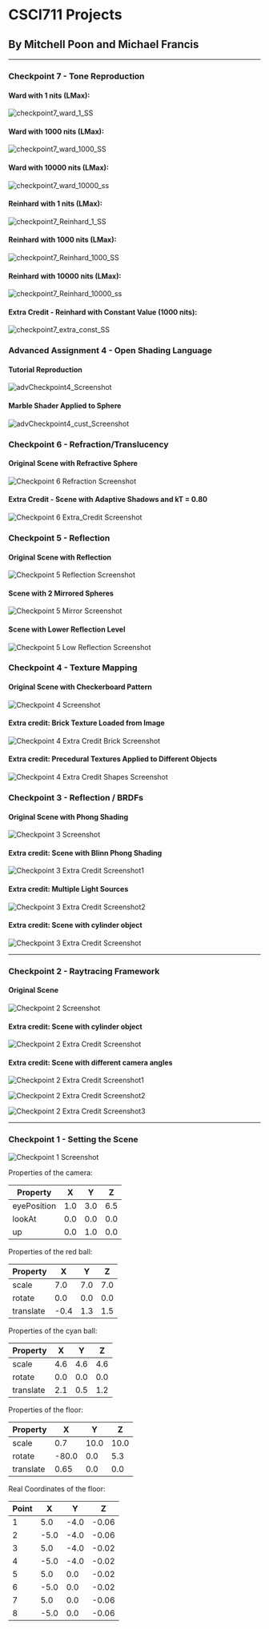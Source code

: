 # CSCI711 Projects
## By Mitchell Poon and Michael Francis
---

### Checkpoint 7 - Tone Reproduction 

#### Ward with 1 nits (LMax):
[checkpoint7_ward_1]: images/checkpoint7_ward_one.png
![checkpoint7_ward_1_SS][checkpoint7_ward_1]

#### Ward with 1000 nits (LMax):
[checkpoint7_ward_1000]: images/checkpoint7_ward_thousand.png
![checkpoint7_ward_1000_SS][checkpoint7_ward_1000]

#### Ward with 10000 nits (LMax):
[checkpoint7_ward_10000]: images/checkpoint7_ward_tenThousand.png
![checkpoint7_ward_10000_ss][checkpoint7_ward_10000]

#### Reinhard with 1 nits (LMax):
[checkpoint7_Reinhard_1]: images/checkpoint7_reinhard_one.png
![checkpoint7_Reinhard_1_SS][checkpoint7_Reinhard_1]

#### Reinhard with 1000 nits (LMax):
[checkpoint7_Reinhard_1000]: images/checkpoint7_reinhard_thousand.png
![checkpoint7_Reinhard_1000_SS][checkpoint7_Reinhard_1000]

#### Reinhard with 10000 nits (LMax):
[checkpoint7_Reinhard_10000]: images/checkpoint7_reinhard_tenThousand.png
![checkpoint7_Reinhard_10000_ss][checkpoint7_Reinhard_10000]

#### Extra Credit - Reinhard with Constant Value (1000 nits):
[checkpoint7_extra_const]: images/checkpoint7_extra_const.png
![checkpoint7_extra_const_SS][checkpoint7_extra_const]



### Advanced Assignment 4 - Open Shading Language

#### Tutorial Reproduction
[advCheckpoint4_tut]: images/advChkpntTut.png
![advCheckpoint4_Screenshot][advCheckpoint4_tut]

#### Marble Shader Applied to Sphere
[advCheckpoint4_cust]: images/advChkpntCust.png
![advCheckpoint4_cust_Screenshot][advCheckpoint4_cust]

### Checkpoint 6 - Refraction/Translucency 

#### Original Scene with Refractive Sphere
[checkpoint6_Refraction]: images/checkpoint6_refractive_scene.png
![Checkpoint 6 Refraction Screenshot][checkpoint6_Refraction]

#### Extra Credit - Scene with Adaptive Shadows and kT = 0.80
[checkpoint6_Extra_Credt]: images/checkpoint6_extra_credit.png
![Checkpoint 6 Extra_Credit Screenshot][checkpoint6_Extra_Credt]

### Checkpoint 5 - Reflection 

#### Original Scene with Reflection
[checkpoint5_Reflection]: images/checkpoint5_reflection.png
![Checkpoint 5 Reflection Screenshot][checkpoint5_Reflection]

#### Scene with 2 Mirrored Spheres
[checkpoint5_Mirror_Sphere]: images/checkpoint5_mirror.png
![Checkpoint 5 Mirror Screenshot][checkpoint5_Mirror_Sphere]

#### Scene with Lower Reflection Level
[checkpoint5_Low_Reflection]: images/checkpoint5_reflect_diff.png
![Checkpoint 5 Low Reflection Screenshot][checkpoint5_Low_Reflection]

### Checkpoint 4 - Texture Mapping

#### Original Scene with Checkerboard Pattern 
[checkpoint4_Checkerboard]: images/checkpoint4_checkerboard.png
![Checkpoint 4 Screenshot][checkpoint4_Checkerboard]

#### Extra credit: Brick Texture Loaded from Image
[checkpoint4_Brick_Texture]: images/checkpoint4_brick_texture.png
![Checkpoint 4 Extra Credit Brick Screenshot][checkpoint4_Brick_Texture]

#### Extra credit: Precedural Textures Applied to Different Objects
[checkpoint4_Shape_Texture]: images/checkpoint4_shape_texture.png
![Checkpoint 4 Extra Credit Shapes Screenshot][checkpoint4_Shape_Texture]

### Checkpoint 3 - Reflection / BRDFs

#### Original Scene with Phong Shading
[checkpoint3_Phong]: images/checkpoint3_Phong.PNG
![Checkpoint 3 Screenshot][checkpoint3_Phong]

#### Extra credit: Scene with Blinn Phong Shading
[checkpoint3_extraBlinnPhong]: images/checkpoint3_extraBlinnPhong.PNG
![Checkpoint 3 Extra Credit Screenshot1][checkpoint3_extraBlinnPhong]

#### Extra credit: Multiple Light Sources
[checkpoint3_extraMultipleLight]: images/checkpoint3_extraMultipleLight.PNG
![Checkpoint 3 Extra Credit Screenshot2][checkpoint3_extraMultipleLight]

#### Extra credit: Scene with cylinder object
[checkpoint3_cylinder]: images/checkpoint3_cylinder.PNG
![Checkpoint 3 Extra Credit Screenshot][checkpoint3_cylinder]

---


### Checkpoint 2 - Raytracing Framework

#### Original Scene
[checkpoint2]: images/checkpoint2.png
![Checkpoint 2 Screenshot][checkpoint2]

#### Extra credit: Scene with cylinder object
[checkpoint2_extra]: images/checkpoint2_extra.png
![Checkpoint 2 Extra Credit Screenshot][checkpoint2_extra]

#### Extra credit: Scene with different camera angles
[checkpoint2_extra_angle1]: images/checkpoint2_extra_cam_angle1.png
![Checkpoint 2 Extra Credit Screenshot1][checkpoint2_extra_angle1]

[checkpoint2_extra_angle2]: images/checkpoint2_extra_cam_angle2.png
![Checkpoint 2 Extra Credit Screenshot2][checkpoint2_extra_angle2]

[checkpoint2_extra_angle3]: images/checkpoint2_extra_cam_angle3.png
![Checkpoint 2 Extra Credit Screenshot3][checkpoint2_extra_angle3]

---

### Checkpoint 1 - Setting the Scene

[checkpoint1]: images/checkpoint1.png
![Checkpoint 1 Screenshot][checkpoint1]

Properties of the camera:

| Property    |  X  |  Y  |  Z  |
| ----------- | --- | --- | --- |
| eyePosition | 1.0 | 3.0 | 6.5 |
| lookAt      | 0.0 | 0.0 | 0.0 |
| up          | 0.0 | 1.0 | 0.0 |

Properties of the red ball:

| Property  |  X   |  Y  |  Z  |
| --------- | ---- | --- | --- |
| scale     | 7.0  | 7.0 | 7.0 |
| rotate    | 0.0  | 0.0 | 0.0 |
| translate | -0.4 | 1.3 | 1.5 |

Properties of the cyan ball:

| Property  |  X  |  Y  |  Z  |
| --------- | --- | --- | --- |
| scale     | 4.6 | 4.6 | 4.6 |
| rotate    | 0.0 | 0.0 | 0.0 |
| translate | 2.1 | 0.5 | 1.2 |

Properties of the floor:

| Property  |   X   |  Y   |  Z   |
| --------- | ----- | ---- | ---- |
| scale     |  0.7  | 10.0 | 10.0 |
| rotate    | -80.0 | 0.0  | 5.3  |
| translate | 0.65  | 0.0  | 0.0  |

Real Coordinates of the floor:

| Point  |   X   |  Y   |  Z    |
| ------ | ----- | ---- | ----- |
| 1      |  5.0  | -4.0 | -0.06 |
| 2      | -5.0  | -4.0 | -0.06 |
| 3      |  5.0  | -4.0 | -0.02 |
| 4      | -5.0  | -4.0 | -0.02 |
| 5      |  5.0  |  0.0 | -0.02 |
| 6      | -5.0  |  0.0 | -0.02 |
| 7      |  5.0  |  0.0 | -0.06 |
| 8      | -5.0  |  0.0 | -0.06 |


